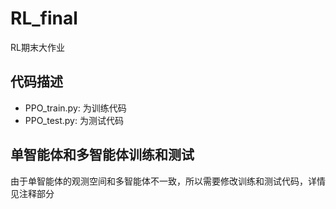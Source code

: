 # RL_final
RL期末大作业

## 代码描述
+ PPO_train.py: 为训练代码
+ PPO_test.py: 为测试代码

## 单智能体和多智能体训练和测试
由于单智能体的观测空间和多智能体不一致，所以需要修改训练和测试代码，详情见注释部分

